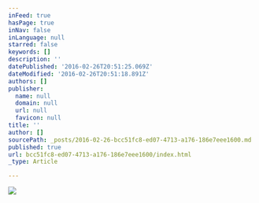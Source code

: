 ```yaml
---
inFeed: true
hasPage: true
inNav: false
inLanguage: null
starred: false
keywords: []
description: ''
datePublished: '2016-02-26T20:51:25.069Z'
dateModified: '2016-02-26T20:51:18.891Z'
authors: []
publisher:
  name: null
  domain: null
  url: null
  favicon: null
title: ''
author: []
sourcePath: _posts/2016-02-26-bcc51fc8-ed07-4713-a176-186e7eee1600.md
published: true
url: bcc51fc8-ed07-4713-a176-186e7eee1600/index.html
_type: Article

---
```

![](https://the-grid-user-content.s3-us-west-2.amazonaws.com/559bafff-d8a0-478e-8b2f-64afbfe01abf.png)